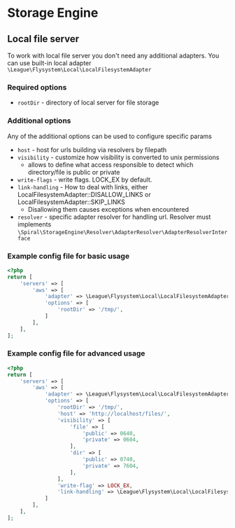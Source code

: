 # Storage Engine

## Local file server
To work with local file server you don't need any additional adapters. 
You can use built-in local adapter `\League\Flysystem\Local\LocalFilesystemAdapter`

### Required options
- `rootDir` - directory of local server for file storage

### Additional options
Any of the additional options can be used to configure specific params
- `host` - host for urls building via resolvers by filepath
- `visibility` - customize how visibility is converted to unix permissions
  * allows to define what access responsible to detect which directory/file is public or private
- `write-flags` - write flags. LOCK_EX by default.
- `link-handling` - How to deal with links, either LocalFilesystemAdapter::DISALLOW_LINKS or LocalFilesystemAdapter::SKIP_LINKS
  * Disallowing them causes exceptions when encountered
- `resolver` - specific adapter resolver for handling url. Resolver must implements `\Spiral\StorageEngine\Resolver\AdapterResolver\AdapterResolverInterface`

### Example config file for basic usage
```php
<?php
return [
    'servers' => [
        'aws' => [
            'adapter' => \League\Flysystem\Local\LocalFilesystemAdapter::class,
            'options' => [
                'rootDir' => '/tmp/',
            ]
        ],
    ],
];
```

### Example config file for advanced usage
```php
<?php
return [
    'servers' => [
        'aws' => [
            'adapter' => \League\Flysystem\Local\LocalFilesystemAdapter::class,
            'options' => [
                'rootDir' => '/tmp/',
                'host' => 'http://localhost/files/',
                'visibility' => [
                    'file' => [
                        'public' => 0640,
                        'private' => 0604,
                    ],
                    'dir' => [
                        'public' => 0740,
                        'private' => 7604,
                    ],
                ],
                'write-flag' => LOCK_EX,
                'link-handling' => \League\Flysystem\Local\LocalFilesystemAdapter::DISALLOW_LINKS,
            ]
        ],
    ],
];
```
